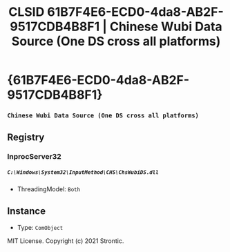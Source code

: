 ﻿---
title: "CLSID 61B7F4E6-ECD0-4da8-AB2F-9517CDB4B8F1 | Chinese Wubi Data Source (One DS cross all platforms)"
excerpt: What is COM-Object CLSID 61B7F4E6-ECD0-4da8-AB2F-9517CDB4B8F1?
---

# {61B7F4E6-ECD0-4da8-AB2F-9517CDB4B8F1}

### `Chinese Wubi Data Source (One DS cross all platforms)`

## Registry


### InprocServer32

##### `C:\Windows\System32\InputMethod\CHS\ChsWubiDS.dll`
* ThreadingModel: `Both`

## Instance

* Type: `ComObject`

MIT License. Copyright (c) 2021 Strontic.


